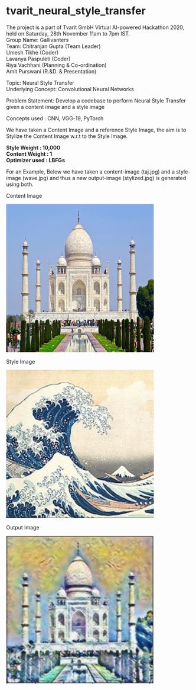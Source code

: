 # tvarit_neural_style_transfer
The project is a part of Tvarit GmbH Virtual AI-powered Hackathon 2020, held on Saturday, 28th November 11am to 7pm IST. <br>
Group Name: Gallivanters <br>
Team: Chitranjan Gupta (Team Leader) <br>
Umesh Tikhe (Coder) <br>
Lavanya Paspuleti (Coder) <br>
Riya Vachhani (Planning & Co-ordination) <br>
Amit Purswani (R.&D. & Presentation) </br>

Topic: Neural Style Transfer </br>
Underlying Concept: Convolutional Neural Networks </br>

Problem Statement: Develop a codebase to perform Neural Style Transfer given a content image and a style image </br>

Concepts used : CNN, VGG-19, PyTorch </br>

We have taken a Content Image and a reference Style Image, the aim is to Stylize the Content Image w.r.t to the Style Image. </hr> 

**Style Weight : 10,000 <br>
Content Weight : 1 <br>
Optimizer used : LBFGs**

For an Example, Below we have taken a content-image (taj.jpg) and a style-image (wave.jpg) and thus a new output-image (stylized.jpg) is generated using both.
<p>Content Image</p>
<img src="/images/taj.jpg" title="Content Image" width="400" height="400"/>

<p>Style Image</p>
<img src="/images/style.jpg" title="Style Image" width="400" height="400"/>

<p>Output Image</p>
<img src="/images/output.PNG" title="Style Image" width="400" height="400"/>
